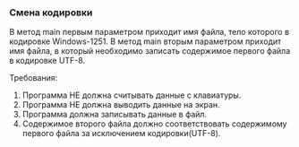 
### Смена кодировки

В метод main первым параметром приходит имя файла, тело которого в кодировке Windows-1251.
В метод main вторым параметром приходит имя файла, в который необходимо записать содержимое первого файла в кодировке UTF-8.


Требования:
1.	Программа НЕ должна считывать данные с клавиатуры.
2.	Программа НЕ должна выводить данные на экран.
3.	Программа должна записывать данные в файл.
4.	Содержимое второго файла должно соответствовать содержимому первого файла за исключением кодировки(UTF-8).


